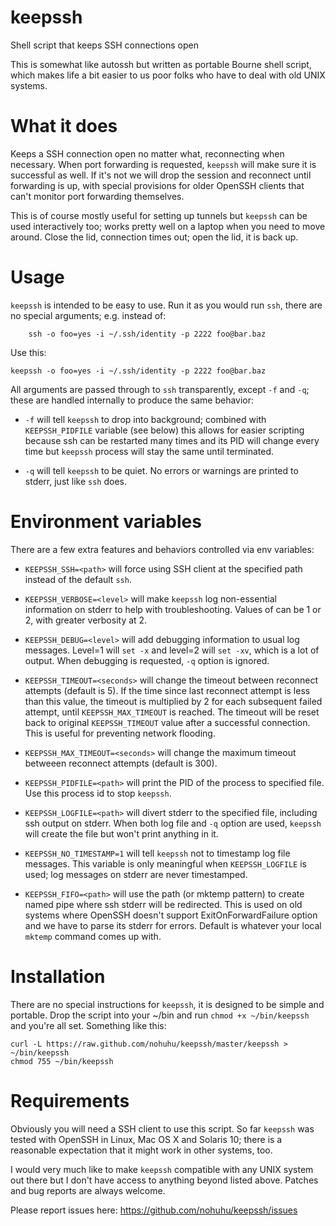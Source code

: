 # keepssh

Shell script that keeps SSH connections open

This is somewhat like autossh but written as portable Bourne shell script,
which makes life a bit easier to us poor folks who have to deal with old
UNIX systems.

# What it does

Keeps a SSH connection open no matter what, reconnecting when necessary.
When port forwarding is requested, `keepssh` will make sure it is successful
as well. If it's not we will drop the session and reconnect until forwarding
is up, with special provisions for older OpenSSH clients that can't monitor
port forwarding themselves.

This is of course mostly useful for setting up tunnels but `keepssh` can be
used interactively too; works pretty well on a laptop when you need to move
around. Close the lid, connection times out; open the lid, it is back up.

# Usage

`keepssh` is intended to be easy to use. Run it as you would run `ssh`,
there are no special arguments; e.g. instead of:

        ssh -o foo=yes -i ~/.ssh/identity -p 2222 foo@bar.baz

Use this:

    keepssh -o foo=yes -i ~/.ssh/identity -p 2222 foo@bar.baz

All arguments are passed through to `ssh` transparently, except `-f`
and `-q`; these are handled internally to produce the same behavior:

- `-f` will tell `keepssh` to drop into background; combined with
`KEEPSSH_PIDFILE` variable (see below) this allows for easier
scripting because ssh can be restarted many times and its PID will
change every time but `keepssh` process will stay the same until
terminated.

- `-q` will tell `keepssh` to be quiet. No errors or warnings are
printed to stderr, just like `ssh` does.

# Environment variables

There are a few extra features and behaviors controlled via env
variables:

- `KEEPSSH_SSH=<path>` will force using SSH client at the specified path
instead of the default `ssh`.

- `KEEPSSH_VERBOSE=<level>` will make `keepssh` log non-essential
information on stderr to help with troubleshooting. Values of <level>
can be 1 or 2, with greater verbosity at 2.

- `KEEPSSH_DEBUG=<level>` will add debugging information to usual log
messages. Level=1 will `set -x` and level=2 will `set -xv`, which is a lot
of output. When debugging is requested, `-q` option is ignored.

- `KEEPSSH_TIMEOUT=<seconds>` will change the timeout between reconnect
attempts (default is 5). If the time since last reconnect attempt is less
than this value, the timeout is multiplied by 2 for each subsequent failed
attempt, until `KEEPSSH_MAX_TIMEOUT` is reached. The timeout will be reset
back to original `KEEPSSH_TIMEOUT` value after a successful connection.
This is useful for preventing network flooding.

- `KEEPSSH_MAX_TIMEOUT=<seconds>` will change the maximum timeout betweeen
reconnect attempts (default is 300).

- `KEEPSSH_PIDFILE=<path>` will print the PID of the process to specified
file. Use this process id to stop `keepssh`.

- `KEEPSSH_LOGFILE=<path>` will divert stderr to the specified file,
including ssh output on stderr. When both log file and `-q` option
are used, `keepssh` will create the file but won't print anything
in it.

- `KEEPSSH_NO_TIMESTAMP=1` will tell `keepssh` not to timestamp log file
messages. This variable is only meaningful when `KEEPSSH_LOGFILE` is used;
log messages on stderr are never timestamped.

- `KEEPSSH_FIFO=<path>` will use the path (or mktemp pattern) to create
named pipe where ssh stderr will be redirected. This is used on old systems
where OpenSSH doesn't support ExitOnForwardFailure option and we have to
parse its stderr for errors. Default is whatever your local `mktemp` command
comes up with.

# Installation

There are no special instructions for `keepssh`, it is designed to be
simple and portable. Drop the script into your ~/bin and run
`chmod +x ~/bin/keepssh` and you're all set. Something like this:

    curl -L https://raw.github.com/nohuhu/keepssh/master/keepssh > ~/bin/keepssh
    chmod 755 ~/bin/keepssh

# Requirements

Obviously you will need a SSH client to use this script. So far
`keepssh` was tested with OpenSSH in Linux, Mac OS X and Solaris 10;
there is a reasonable expectation that it might work in other
systems, too.

I would very much like to make `keepssh` compatible with any UNIX
system out there but I don't have access to anything beyond listed
above. Patches and bug reports are always welcome.

Please report issues here: https://github.com/nohuhu/keepssh/issues

